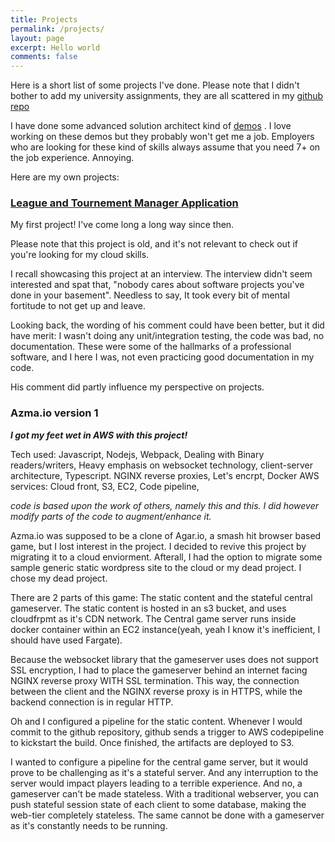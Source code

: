 ```yaml
---
title: Projects 
permalink: /projects/
layout: page
excerpt: Hello world
comments: false
---
```

Here is a short list of some projects I've done. Please note that I didn't bother to add my university assignments, they are all scattered in my [github repo](https://github.com/kapooky?tab=repositories)

I have done some advanced solution architect kind of [demos](https://github.com/acantril/learn-cantrill-io-labs) . I love working on these demos but they probably won't get me a job. Employers who are looking for these kind of skills always assume that you need 7+ on the job experience. Annoying. 

Here are my own projects: 

### [League and Tournement Manager Application](https://github.com/kapooky/MultiPlayer-ELO-GUI-Ranking-System)
 My first project! I've come long a long way since then. 
 
Please note that this project is old, and it's not relevant to check out if you're looking for my cloud skills. 


I recall showcasing this project at an interview. The interview didn't seem interested and spat that, "nobody cares about software projects you've done in your basement". Needless to say, It took every bit of mental fortitude to not get up and leave. 

Looking back, the wording of his comment could have been better, but it did have merit: I wasn't doing any unit/integration testing, the code was bad, no documentation. These were some of the hallmarks of a professional software, and I here I was, not even practicing good documentation in my code. 

His comment did partly influence my perspective on projects. 



### Azma.io version 1 
 ***I got my feet wet in AWS with this project!***
 
 Tech used: Javascript, Nodejs, Webpack, Dealing with Binary readers/writers, Heavy emphasis on websocket technology, client-server architecture, Typescript. NGINX reverse proxies, Let's encrpt, Docker
 AWS services: Cloud front, S3, EC2, Code pipeline, 
 
*code is based upon the work of others, namely this and this. I did however modify parts of the code to augment/enhance it.* 

Azma.io was supposed to be a clone of Agar.io, a smash hit browser based game, but I lost interest in the project. I decided to revive this project by migrating it to a cloud enviorment. Afterall, I had the option to migrate some sample generic static wordpress site to the cloud or my dead project. I chose my dead project. 

There are 2 parts of this game: The static content and the stateful central gameserver. The static content is hosted in an s3 bucket, and uses cloudfrpmt as it's CDN network. The Central game server runs inside docker container within an EC2 instance(yeah, yeah I know it's inefficient, I should have used Fargate). 

Because the websocket library that the gameserver uses does not support SSL encryption, I had to place the gameserver behind an internet facing NGINX reverse proxy WITH SSL termination. This way, the connection between the client and the NGINX reverse proxy is in HTTPS, while the backend connection is in regular HTTP. 

 
Oh and I configured a pipeline for the static content.  Whenever I would commit to the github repository, github sends a trigger to AWS codepipeline to kickstart the build. Once finished, the artifacts are deployed to S3. 

I wanted to configure a pipeline for the central game server, but it would prove to be challenging as it's a stateful server. And any interruption to the server would impact players leading to a terrible experience. And no, a gameserver can't be made stateless. With a traditional webserver, you can push stateful session state of each client to some database, making the web-tier completely stateless. The same cannot be done with a gameserver as it's constantly needs to be running. 






 








 

  
  
  
  
  
  
  
 
 
 





